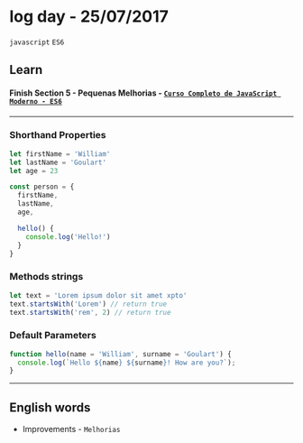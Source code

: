 # log day - 25/07/2017
`javascript` `ES6`

## Learn
#### Finish Section 5 - Pequenas Melhorias - [`Curso Completo de JavaScript Moderno - ES6`](https://www.udemy.com/curso-completo-de-javascript-moderno-es6/)
___

### Shorthand Properties
```javascript
let firstName = 'William'
let lastName = 'Goulart'
let age = 23

const person = {
  firstName,
  lastName,
  age,

  hello() {
    console.log('Hello!')
  }
}
```

### Methods strings
```javascript
let text = 'Lorem ipsum dolor sit amet xpto'  
text.startsWith('Lorem') // return true
text.startsWith('rem', 2) // return true
```

### Default Parameters
```javascript
function hello(name = 'William', surname = 'Goulart') {
  console.log(`Hello ${name} ${surname}! How are you?`);
}
```
___

## English words
- Improvements - `Melhorias`
